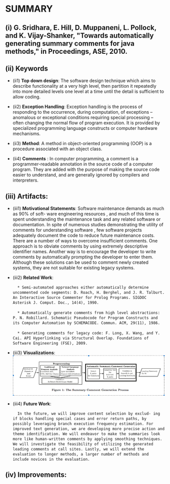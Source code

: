 # SUMMARY

## (i) G. Sridhara, E. Hill, D. Muppaneni, L. Pollock, and K. Vijay-Shanker, "Towards automatically generating summary comments for java methods," in Proceedings, ASE, 2010.

## (ii) Keywords

* (ii1) **Top down design**: The software design technique which aims to describe functionality at a very high level, then partition it repeatedly into more detailed levels one level at a time until the detail is sufficient to allow coding.

* (ii2) **Exception Handling**: Exception handling is the process of responding to the occurrence, during computation, of exceptions – anomalous or exceptional conditions requiring special processing – often changing the normal flow of program execution. It is provided by specialized programming language constructs or computer hardware mechanisms.

* (ii3) **Method**: A method in object-oriented programming (OOP) is a procedure associated with an object class.

* (ii4) **Comments** : In computer programming, a comment is a programmer-readable annotation in the source code of a computer program. They are added with the purpose of making the source code easier to understand, and are generally ignored by compilers and interpreters.

## (iii) Artifacts:

* (iii1) **Motivational Statements**:
        Software maintenance demands as much as 90% of soft- ware engineering resources , and much of this time is spent understanding the maintenance task and any related software or documentation. In spite of numerous studies demonstrating the utility of comments for understanding software , few software projects adequately document the code to reduce future maintenance costs. There are a number of ways to overcome insufficient comments. One approach is to obviate comments by using extremely descriptive identifier names. Another way is to encourage the developer to write comments by automatically prompting the developer to enter them. Although these solutions can be used to comment newly created systems, they are not suitable for existing legacy systems.

* (iii2) **Related Work**:

        * Semi-automated approaches either automatically determine uncommented code segments: D. Roach, H. Berghel, and J. R. Talburt. An Interactive Source Commenter for Prolog Programs. SIGDOC Asterisk J. Comput. Doc., 14(4), 1990.
        
        * Automatically generate comments from high level abstractions: P. N. Robillard. Schematic Pseudocode for Program Constructs and its Computer Automation by SCHEMACODE. Commun. ACM, 29(11), 1986.
        
        * Generating comments for legacy code: F. Long, X. Wang, and Y. Cai. API Hyperlinking via Structural Overlap. Foundations of Software Engineering (FSE), 2009.


* (iii3) **Visualizations**:
          ![Process diagram](./imgs/process.png)

* (iii4) **Future Work**:

        In the future, we will improve content selection by exclud- ing if blocks handling special cases and error return paths, by possibly leveraging branch execution frequency estimation. For improved text generation, we are developing more precise action and theme identification. We will endeavor to make the summaries look more like human-written comments by applying smoothing techniques. We will investigate the feasibility of utilizing the generated leading comments at call sites. Lastly, we will extend the evaluation to longer methods, a larger number of methods and include novices in the evaluation.


## (iv) Improvements:
